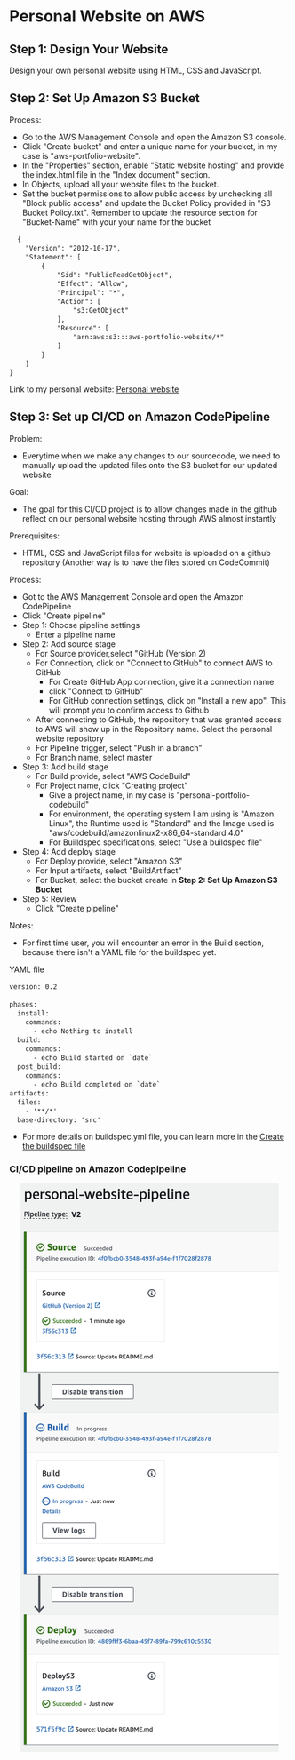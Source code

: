 # Personal Website on AWS

## Step 1: Design Your Website

Design your own personal website using HTML, CSS and JavaScript.

## Step 2: Set Up Amazon S3 Bucket

Process:
- Go to the AWS Management Console and open the Amazon S3 console.
- Click "Create bucket" and enter a unique name for your bucket, in my case is "aws-portfolio-website".
- In the "Properties" section, enable "Static website hosting" and provide the index.html file in the "Index document" section.
- In Objects, upload all your website files to the bucket.
- Set the bucket permissions to allow public access by unchecking  all "Block public access" and update the Bucket Policy provided in "S3 Bucket Policy.txt". Remember to update the resource section for "Bucket-Name" with your your name for the bucket

```text
  {
    "Version": "2012-10-17",
    "Statement": [
        {
            "Sid": "PublicReadGetObject",
            "Effect": "Allow",
            "Principal": "*",
            "Action": [
                "s3:GetObject"
            ],
            "Resource": [
                "arn:aws:s3:::aws-portfolio-website/*"
            ]
        }
    ]
} 
```

Link to my personal website: [Personal website](https://aws-portfolio-website.s3.us-east-2.amazonaws.com/index.html) 

## Step 3: Set up CI/CD on Amazon CodePipeline 
Problem:
- Everytime when we make any changes to our sourcecode, we need to manually upload the updated files onto the S3 bucket for our updated website

Goal:
- The goal for this CI/CD project is to allow changes made in the github reflect on our personal website hosting through AWS almost instantly

Prerequisites:
- HTML, CSS and JavaScript files for website is uploaded on a github repository (Another way is to have the files stored on CodeCommit)

Process:
- Got to the AWS Management Console and open the Amazon CodePipeline
- Click "Create pipeline" 
- Step 1: Choose pipeline settings
  - Enter a pipeline name
- Step 2: Add source stage
  - For Source provider,select "GitHub (Version 2)
  - For Connection, click on "Connect to GitHub" to connect AWS to GitHub
    -  For Create GitHub App connection, give it a connection name
    -  click "Connect to GitHub"
    -  For GitHub connection settings, click on "Install a new app". This will prompt you to confirm access to Github
  - After connecting to GitHub, the repository that was granted access to AWS will show up in the Repository name. Select the personal website repository
  - For Pipeline trigger, select "Push in a branch"
  - For Branch name, select master
- Step 3: Add build stage
  - For Build provide, select "AWS CodeBuild"
  - For Project name, click "Creating project"
    - Give a project name, in my case is "personal-portfolio-codebuild"
    - For environment, the operating system I am using is "Amazon Linux", the Runtime used is "Standard" and the Image used is "aws/codebuild/amazonlinux2-x86_64-standard:4.0"
    - For Buiildspec specifications, select "Use a buildspec file"
- Step 4: Add deploy stage
  - For Deploy provide, select "Amazon S3"
  - For Input artifacts, select "BuildArtifact"
  - For Bucket, select the bucket create in **Step 2: Set Up Amazon S3 Bucket**
- Step 5: Review
  - Click "Create pipeline"

Notes:
- For first time user, you will encounter an error in the Build section, because there isn't a YAML file for the buildspec yet.  

YAML file
```text
version: 0.2

phases:
  install:
    commands:
      - echo Nothing to install
  build:
    commands:
      - echo Build started on `date`
  post_build:
    commands:
      - echo Build completed on `date`
artifacts:
  files:
    - '**/*'
  base-directory: 'src'
```

- For more details on buildspec.yml file, you can learn more in the [Create the buildspec file](https://docs.aws.amazon.com/codebuild/latest/userguide/getting-started-create-build-spec-console.html)

### CI/CD pipeline on Amazon Codepipeline

<p align="center">
  <img src="img/CI:CD_pipeline.png">
</p>

